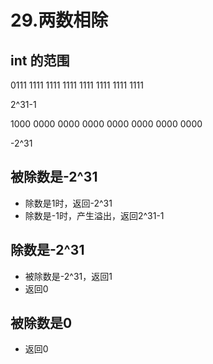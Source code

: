 # 29.两数相除

## int 的范围

0111 1111 1111 1111 1111 1111 1111 1111

2^31-1

1000 0000 0000 0000 0000 0000 0000 0000

-2^31

## 被除数是-2^31

* 除数是1时，返回-2^31
* 除数是-1时，产生溢出，返回2^31-1

## 除数是-2^31

* 被除数是-2^31，返回1
* 返回0

## 被除数是0

* 返回0




